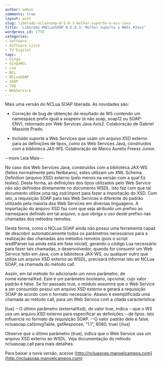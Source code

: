 ```yaml
---
author: admin
comments: true
layout: post
slug: liberado-ncluasoap-0-5-6-3-melhor-suporte-a-wss-java
title: 'Liberado #NCLuaSOAP 0.5.6.3: Melhor suporte a #WSs #Java'
wordpress_id: 1770
categories:
- Software
- Software Livre
- TV Digital
tags:
- Ginga
- GingaNCL
- Lua
- NCL
- NCLuaSOAP
- SOAP
- TVD
- WebService
---
```


Mais uma versão do NCLua SOAP liberada. As novidades são:



	
  * Correção de bug de obtenção de resultado de WS contendo um namespace prefix igual a soapenv (e não soap, soap12 ou SOAP-ENV), retornado por Web Services Java Axis2. Colaboração de Gabriel Massote Prado.

	
  * Incluído suporte a Web Services que usam um arquivo XSD externo para as definições de tipos, como os Web Services Java, construídos com a biblioteca JAX-WS. Colaboração de Marco Aurelio Freesz Junior.





--more Leia Mais--



No caso dos Web Services Java, construídos com a biblioteca JAX-WS (feitos normalmente pelo Netbeans), estes utilizam um XML Schema Definition (arquivo XSD) externo (pelo menos na versão com a qual fiz testes). Desta forma, as definições dos tipos utilizados pelo Web Service não são definidos diretamente no documento WSDL. Isto faz com que tal documento utilize uma tag xsd:import para fazer a importação do XSD. Com isto, a requisição SOAP para tais Web Services é diferente do padrão utilizado pela maioria dos Web Services em diversas linguagens. A importação do arquivo XSD faz com que seja atribuído um prefixo ao namespace definido em tal arquivo, o que obriga o uso deste prefixo nas chamadas dos métodos remotos.

Desta forma, como o NCLua SOAP ainda não possui uma ferramenta capaz de descobrir automaticamente todos os parâmetros necessários para a realização das chamadas aos métodos remotos (pois o script wsdlParser.lua ainda está em fase inicial), gerando o código Lua necessário para fazer tais chamadas, o desenvolvedor, quando for consumir um Web Service feito em Java, com a biblioteca JAX-WS, ou qualquer outro que utilize um arquivo XSD externo ao WSDL, precisará informar isto ao NCLua SOAP, na chamada do método call.

Assim, em tal método foi adicionado um novo parâmetro, de nome externalXsd. Este é um parâmetro booleano, opcional, cujo valor padrão é false. Se for passado true, o módulo assumirá que o Web Service a ser consumido possui um arquivo XSD externo e gerará a requisição SOAP de acordo com o formato necessário. Abaixo é exemplificada uma chamada ao método call, para um Web Service com a citada característica:

[lua]
--O último parâmetro (externalXsd), de valor true, indica
--que o WS usa um arquivo XSD externo para especificar as definições
--de tipos. Isto influencia no formato da requisição SOAP.
--O valor padrão dele é false.
ncluasoap.call(msgTable, getResponse, "1.1", 8080, true)
[/lua]

Observe que o último parâmetro (true), indica que o Web Service usa um arquivo XSD externo ao WSDL. Veja documentação do método ncluasoap.call para mais detalhes.

Para baixar a nova versão, acesse [http://ncluasoap.manoelcampos.com](http://ncluasoap.manoelcampos.com)

